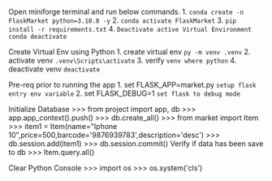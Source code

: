 Open miniforge terminal and run below commands.
    1. `conda create -n FlaskMarket python=3.10.8 -y`
    2. `conda activate FlaskMarket`
    3. `pip install -r requirements.txt`
    4. `Deactivate active Virtual Environment` `conda deactivate`

Create Virtual Env using Python
    1. create virtual env `py -m venv .venv`
    2. activate venv `.venv\Scripts\activate`
    3. verify `venv where python`
    4. deactivate venv `deactivate`


Pre-req prior to running the app
    1. set FLASK_APP=market.py `setup flask entry env variable`
    2. set FLASK_DEBUG=1 `set flask to debug mode`


Initialize Database
    >>> from project import app, db
    >>> app.app_context().push()
    >>> db.create_all()
    >>> from market import Item
    >>> item1 = Item(name="Iphone 10",price=500,barcode='9876939783',description='desc')
    >>> db.session.add(item1)
    >>> db.session.commit()
Verify if data has been save to db
    >>> Item.query.all()

Clear Python Console
    >>> import os
    >>> os.system('cls')